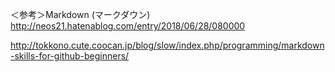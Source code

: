 ＜参考＞Markdown (マークダウン) 
http://neos21.hatenablog.com/entry/2018/06/28/080000

http://tokkono.cute.coocan.jp/blog/slow/index.php/programming/markdown-skills-for-github-beginners/